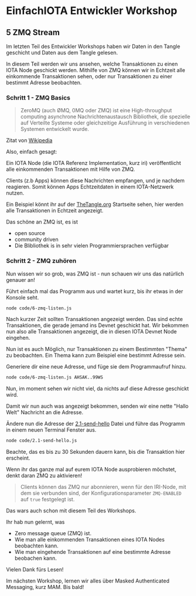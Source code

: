 # EinfachIOTA Entwickler Workshop 
## 5 ZMQ Stream

Im letzten Teil des Entwickler Workshops haben wir Daten in den Tangle geschicht und Daten aus dem Tangle gelesen.

In diesem Teil werden wir uns ansehen, welche Transaktionen zu einen IOTA Node geschickt werden. Mithilfe von ZMQ können wir in Echtzeit alle einkommende Transaktionen sehen, oder nur Transaktionen zu einer bestimmt Adresse beobachten.

### Schritt 1 - ZMQ Basics

> ZeroMQ (auch ØMQ, 0MQ oder ZMQ) ist eine High-throughput computing asynchrone Nachrichtenaustausch Bibliothek, die spezielle auf Verteilte Systeme oder gleichzeitige Ausführung in verschiedenen Systemen entwickelt wurde. 

Zitat von [Wikipedia](https://de.wikipedia.org/wiki/ZeroMQ)

Also, einfach gesagt:

Ein IOTA Node (die IOTA Referenz Implementation, kurz iri) veröffentlicht alle einkommenden Transaktionen mit Hilfe von ZMQ.

Clients (z.b Apps) können diese Nachrichten empfangen, und je nachdem reagieren. Somit können Apps Echtzeitdaten in einem IOTA-Netzwerk nutzen.

Ein Beispiel könnt ihr auf der [TheTangle.org](https://thetangle.org/) Startseite sehen, hier werden alle Transaktionen in Echtzeit angezeigt. 


Das schöne an ZMQ ist, es ist 
- open source
- community driven
- Die Blibliothek is in sehr vielen Programmiersprachen verfügbar 

### Schritt 2 - ZMQ zuhören

 Nun wissen wir so grob, was ZMQ ist - nun schauen wir uns das natürlich genauer an!

Führt einfach mal das Programm aus und wartet kurz, bis ihr etwas in der Konsole seht.
```bash
node code/6-zmq-listen.js
```

Nach kurzer Zeit sollten Transaktionen angezeigt werden. Das sind echte Transaktionen, die gerade jemand ins Devnet geschickt hat. 
Wir bekommen nun also alle Transaktionen angezeigt, die in diesen IOTA Devnet Node eingehen.

Nun ist es auch Möglich, nur Transaktionen zu einem Bestimmten "Thema" zu beobachten. Ein Thema kann zum Beispiel eine bestimmt Adresse sein.

Generiere dir eine neue Adresse, und füge sie dem Programmaufruf hinzu.

```bash
node code/6-zmq-listen.js AHSAK..99WS 
```

Nun, im moment sehen wir nicht viel, da nichts auf diese Adresse geschickt wird. 

Damit wir nun auch was angezeigt bekommen, senden wir eine nette "Hallo Welt" Nachricht an die Adresse.

Ändere nun die Adresse der [2.1-send-hello](2.1-send-hello.js) Datei und führe das Programm in einem neuen Terminal Fenster aus. 

```bash
node code/2.1-send-hello.js
```

Beachte, das es bis zu 30 Sekunden dauern kann, bis die Transaktion hier erscheint.

Wenn ihr das ganze mal auf eurem IOTA Node ausprobieren möchstet, denkt daran ZMQ zu aktivieren!

> Clients können das ZMQ nur abonnieren, wenn für den IRI-Node, mit dem sie verbunden sind, der Konfigurationsparameter `ZMQ-ENABLED` auf `true` festgelegt ist.

Das wars auch schon mit diesem Teil des Workshops.

Ihr hab nun gelernt, was

- Zero message queue (ZMQ) ist.
- Wie man alle einkommenden Transaktionen eines IOTA Nodes beobachten kann.
- Wie man eingehende Transaktionen auf eine bestimmte Adresse beobachen kann.

Vielen Dank fürs Lesen!

Im nächsten Workshop, lernen wir alles über Masked Authenticated Messaging, kurz MAM. Bis bald!



